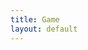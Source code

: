 ```yaml
---
title: Game
layout: default
---
```



<body>
    <canvas id="canvas" width="1000px" height = "600px"></canvas>
</body>
<script src="{{ 'assets/js/main.js' | relative_url }}" type="text/javascript"></script>
<script src="{{ 'assets/js/inputHandler.js' | relative_url }}" type="text/javascript"></script>
